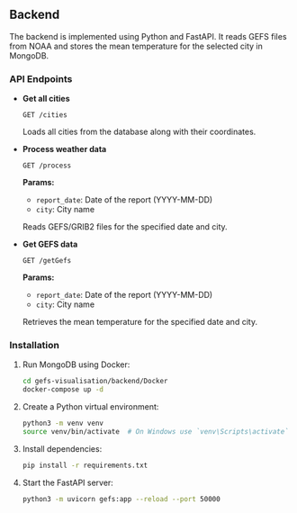 ## Backend

The backend is implemented using Python and FastAPI. It reads GEFS files from NOAA and stores the mean temperature for the selected city in MongoDB.

### API Endpoints

- **Get all cities**
  ```http
  GET /cities
  ```
  Loads all cities from the database along with their coordinates.

- **Process weather data**
  ```http
  GET /process
  ```
  **Params:**
  - `report_date`: Date of the report (YYYY-MM-DD)
  - `city`: City name
  
  Reads GEFS/GRIB2 files for the specified date and city.

- **Get GEFS data**
  ```http
  GET /getGefs
  ```
  **Params:**
  - `report_date`: Date of the report (YYYY-MM-DD)
  - `city`: City name
  
  Retrieves the mean temperature for the specified date and city.

### Installation

1. Run MongoDB using Docker:
   ```sh
   cd gefs-visualisation/backend/Docker
   docker-compose up -d
   ```
2. Create a Python virtual environment:
   ```sh
   python3 -m venv venv
   source venv/bin/activate  # On Windows use `venv\Scripts\activate`
   ```
3. Install dependencies:
   ```sh
   pip install -r requirements.txt
   ```
4. Start the FastAPI server:
   ```sh
   python3 -m uvicorn gefs:app --reload --port 50000
   ```